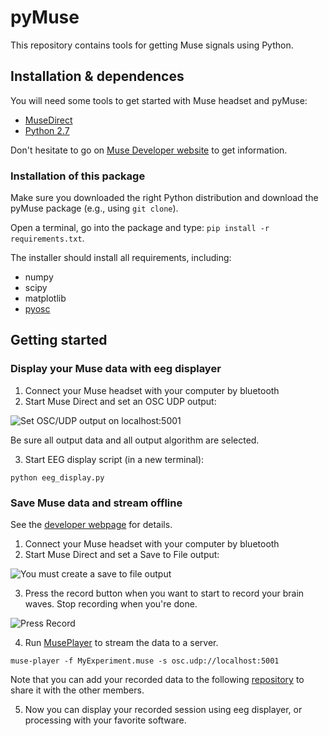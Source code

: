 
# pyMuse

This repository contains tools for getting Muse signals using Python.

## Installation & dependences
You will need some tools to get started with Muse headset and pyMuse:
* [MuseDirect](http://www.choosemuse.com/direct/)
* [Python 2.7](https://www.python.org/downloads/release/python-2714/)

Don't hesitate to go on [Muse Developer website](http://www.choosemuse.com/developer/) to get information.

### Installation of this package
Make sure you downloaded the right Python distribution and download the pyMuse package (e.g., using `git clone`).

Open a terminal, go into the package and type: 
`pip install -r requirements.txt`.

The installer should install all requirements, including:
* numpy
* scipy
* matplotlib
* [pyosc](https://github.com/ptone/pyosc/)

## Getting started
### Display your Muse data with eeg displayer
1. Connect your Muse headset with your computer by bluetooth
2. Start Muse Direct and set an OSC UDP output:

![Set OSC/UDP output on localhost:5001](https://lh3.googleusercontent.com/W52JORAt_rx-I_VBtzFf7ieRUFCQMIeXCrc2jSvjHaPJgtIg_cz5M0OIeth8pdh3oAcquDXr2Vs "OSC.UDP Output")

Be sure all output data and all output algorithm are selected.

3. Start EEG display script (in a new terminal):
  ```
  python eeg_display.py
  ```

### Save Muse data and stream offline

See the [developer webpage](http://www.choosemuse.com/developer-kit/) for details.

1. Connect your Muse headset with your computer by bluetooth
2. Start Muse Direct and set a Save to File output:

![You must create a save to file output](https://lh3.googleusercontent.com/Qy2mg7cmcef-sTSC9IqtNAdgBZsTUtfSpNErYwagc1kWdqHvd3IVe-paVRLkgADW7cGxs4TDSvU "SaveToFile")

3. Press the record button when you want to start to record your brain waves. Stop recording when you're done.

![Press Record](https://lh3.googleusercontent.com/Gd_jUquAZrnu_YVDi36yChywVhYmjC-4V0Xpy494xSXPQJFLooL-PEJhlMgIjRSjIgWEERSb1Eo "Press Record")

4. Run [MusePlayer](http://developer.choosemuse.com/tools/museplayer) to stream the data to a server.
  ```
  muse-player -f MyExperiment.muse -s osc.udp://localhost:5001
  ```
Note that you can add your recorded data to the following [repository](https://github.com/PolyCortex/MuseData) to share it with the other members.

5. Now you can display your recorded session using eeg displayer, or processing with your favorite software.
